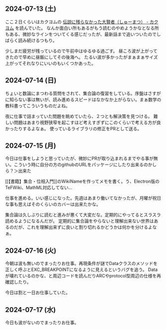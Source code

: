 ## 2024-07-13 (土)

ここ２日くらいはカクヨムの [伝説に残らなかった大賢者（しゅーまつ） - カクヨム](https://kakuyomu.jp/works/16818093078930866812) を読んでいた。
なんか面白い所もあるがもう読むのやめようかなとなる所もある、微妙なラインをついてくる感じだったが、最新話まで追いついたのでしばらく読み続けるつもり。

少しまだ疲労が残っているので午前中はゆるゆる過ごす。
昼ころ波が上がってきたので早めに昼飯にしてその後海へ。
たるい波が多かったがまぁまぁサイズ上がってそれなりにいいのもいくつかあった。

## 2024-07-14 (日)

ちょいと数論にまつわる質問をされて、集合論の復習をしている。序盤はさすがに知らない事は無いが、読み進めるスピードはなかなか上がらない。まぁ数学の教科書ってこういうものだよね。

夜に仕事で詰まっていた問題を眺めていたら、２つとも解決策を見つける。
難しい問題はあまり視野狭窄を起こすほど考えすぎずにこのくらいで考える方が良かったりするよなぁ。
使っているライブラリの修正をPRとして送る。

## 2024-07-15 (月)

今日は仕事をしようと思っていたが、微妙にPRが取り込まれるまでやる事が無い。こういう時に自分の方のgithubのURLをパッケージにしたり出来るのかしら？＞出来た

[[【書籍】集合・位相入門]]のWikiNameを作ってメモを書く。う、Electron版のTeFWiki、MathML対応してない…

仕事を進める。いい感じになった。先週はあまり働いてなかったが、月曜が祝日な事も思えばそのくらいのカバーは出来たかな。

集合論は久しぶりに読むと進みが悪くて大変だな。定期的にやってるとスラスラ読めるようになるんだが。
定期的に集合論をやらないと理解出来ない世界はあるのだが、これを理解出来ずに良いと割り切れるかどうかは何かを分けるよなぁ。

## 2024-07-16 (火)

今朝は波も無いのでまったりお仕事。再現条件が謎でDataクラスのメソッドを正しく呼ぶとEXC_BREAKPOINTになるように見えるというバグを追う。
Dataが壊れているのかな、と周辺コードを読んだりARCやprotocol型周辺の仕様を再確認したり。

今日は割と一日お仕事していた。

## 2024-07-17 (水)

今日も波がないのでまったりお仕事。